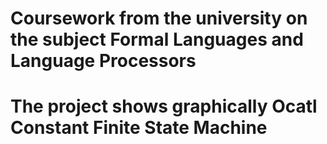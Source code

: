 # Coursework from the university on the subject Formal Languages ​​and Language Processors
# The project shows graphically Ocatl Constant Finite State Machine 
